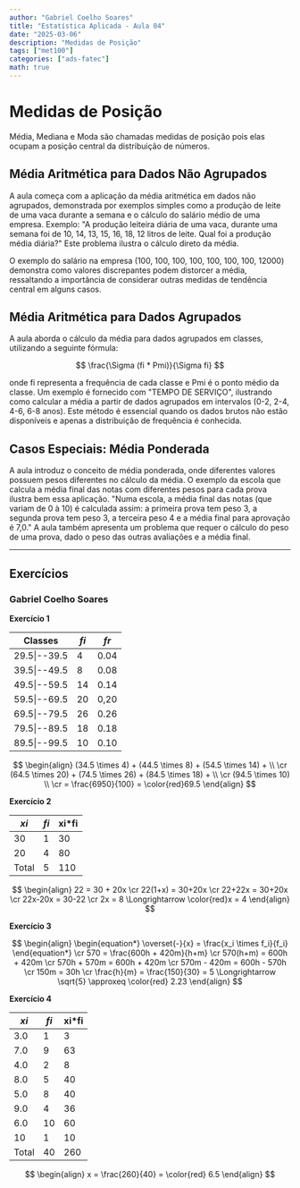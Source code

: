 ```yaml
---
author: "Gabriel Coelho Soares"
title: "Estatística Aplicada - Aula 04"
date: "2025-03-06"
description: "Medidas de Posição"
tags: ["met100"]
categories: ["ads-fatec"]
math: true
---
```


# Medidas de Posição

Média, Mediana e Moda são chamadas medidas de posição
pois elas ocupam a posição central da distribuição de números.

## Média Aritmética para Dados Não Agrupados

A aula começa com a aplicação da média aritmética em dados não
agrupados, demonstrada por exemplos simples como a produção de leite de uma
vaca durante a semana e o cálculo do salário médio de uma empresa.
Exemplo: "A produção leiteira diária de uma vaca, durante uma semana foi de
10, 14, 13, 15, 16, 18, 12 litros de leite. Qual foi a produção média
diária?" Este problema ilustra o cálculo direto da média.

O exemplo do salário na empresa (100, 100, 100, 100, 100, 100, 100, 12000)
demonstra como valores discrepantes podem distorcer a média, ressaltando a
importância de considerar outras medidas de tendência central em alguns casos.

## Média Aritmética para Dados Agrupados

A aula aborda o cálculo da média para dados agrupados em classes, utilizando
a seguinte fórmula:

$$
\frac{\Sigma (fi * Pmi)}{\Sigma fi}
$$

onde fi representa a frequência de cada classe e Pmi é o ponto médio da classe.
Um exemplo é fornecido com "TEMPO DE SERVIÇO", ilustrando como calcular a média
a partir de dados agrupados em intervalos (0-2, 2-4, 4-6, 6-8 anos).
Este método é essencial quando os dados brutos não estão disponíveis e apenas a
distribuição de frequência é conhecida.

## Casos Especiais: Média Ponderada

A aula introduz o conceito de média ponderada, onde diferentes valores possuem
pesos diferentes no cálculo da média.
O exemplo da escola que calcula a média final das notas com diferentes pesos
para cada prova ilustra bem essa aplicação. "Numa escola, a média final das notas
(que variam de 0 à 10) é calculada assim: a primeira prova tem peso 3, a segunda
prova tem peso 3, a terceira peso 4 e a média final para aprovação é 7,0."
A aula também apresenta um problema que requer o cálculo do peso de uma prova,
dado o peso das outras avaliações e a média final.

----------

## Exercícios

### Gabriel Coelho Soares

**Exercício 1**

| Classes | *fi*  | *fr* |
| --------------- | --------------- | --------------- |
| 29.5\|--39.5 | 4 | 0.04 |
| 39.5\|--49.5 | 8 | 0.08 |
| 49.5\|--59.5 | 14 | 0.14 |
| 59.5\|--69.5 | 20 | 0,20 |
| 69.5\|--79.5 | 26 | 0.26 |
| 79.5\|--89.5 | 18 | 0.18 |
| 89.5\|--99.5 | 10 | 0.10 |

$$
\begin{align}
(34.5 \times 4) + (44.5 \times 8) + (54.5 \times 14) + \\ \cr
(64.5 \times 20) + (74.5 \times 26) + (84.5 \times 18) + \\ \cr
(94.5 \times 10) \\ \cr
= \frac{6950}{100} = \color{red}69.5
\end{align}
$$

**Exercício 2**

| *xi*  | *fi*  | xi\*fi |
| --------------- | --------------- | --------------- |
| 30 | 1 | 30 |
| 20 | 4 | 80 |
| Total | 5 | 110 |

$$
\begin{align}
22 = 30 + 20x \cr
22(1+x) = 30+20x \cr
22+22x = 30+20x \cr
22x-20x = 30-22 \cr
2x = 8 \Longrightarrow \color{red}x = 4
\end{align}
$$

**Exercício 3**

$$
\begin{align}
\begin{equation*}
\overset{-}{x} = \frac{x_i \times f_i}{f_i}
\end{equation*}
\cr
570 = \frac{600h + 420m}{h+m} \cr
570(h+m) = 600h + 420m
\cr 570h + 570m = 600h + 420m \cr
570m - 420m = 600h - 570h \cr
150m = 30h \cr
\frac{h}{m} = \frac{150}{30} = 5 \Longrightarrow \sqrt{5} \approxeq \color{red} 2.23
\end{align}
$$

**Exercício 4**

| *xi*  | *fi*  | xi\*fi |
| --------------- | --------------- | --------------- |
| 3.0 | 1 | 3 |
| 7.0 | 9 | 63 |
| 4.0 | 2 | 8 |
| 8.0 | 5 | 40 |
| 5.0 | 8 | 40 |
| 9.0 | 4 | 36 |
| 6.0 | 10 | 60 |
| 10  | 1 | 10 |
| Total | 40 | 260 |

$$
\begin{align}
x = \frac{260}{40} = \color{red} 6.5
\end{align}
$$
